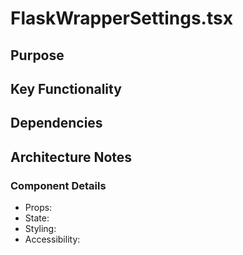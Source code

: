 # FlaskWrapperSettings.tsx

## Purpose

## Key Functionality

## Dependencies

## Architecture Notes

### Component Details
- Props: 
- State: 
- Styling: 
- Accessibility: 
